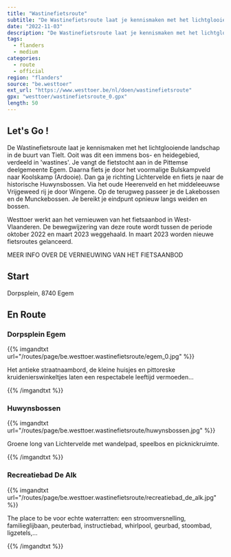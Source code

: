 ```yaml
---
title: "Wastinefietsroute"
subtitle: "De Wastinefietsroute laat je kennismaken met het lichtglooiende landschap in de buurt van Tielt"
date: "2022-11-03"
description: "De Wastinefietsroute laat je kennismaken met het lichtglooiende landschap in de buurt van Tielt" 
tags:
  - flanders
  - medium
categories: 
  - route
  - official
region: "flanders"
source: "be.westtoer"
ext_url: "https://www.westtoer.be/nl/doen/wastinefietsroute"
gpx: "westtoer/wastinefietsroute_0.gpx"
length: 50
---
```


## Let's Go !

De Wastinefietsroute laat je kennismaken met het lichtglooiende landschap in de buurt van Tielt. Ooit was dit een immens bos- en heidegebied, verdeeld in 'wastines'. Je vangt de fietstocht aan in de Pittemse deelgemeente Egem. Daarna fiets je door het voormalige Bulskampveld naar Koolskamp (Ardooie). Dan ga je richting Lichtervelde en fiets je naar de historische Huwynsbossen. Via het oude Heerenveld en het middeleeuwse Vrijgeweed rij je door Wingene. Op de terugweg passeer je de Lakebossen en de Munckebossen. Je bereikt je eindpunt opnieuw langs weiden en bossen.

Westtoer werkt aan het vernieuwen van het fietsaanbod in West-Vlaanderen. De bewegwijzering van deze route wordt tussen de periode oktober 2022 en maart 2023 weggehaald. In maart 2023 worden nieuwe fietsroutes gelanceerd.

MEER INFO OVER DE VERNIEUWING VAN HET FIETSAANBOD

## Start 

Dorpsplein, 8740 Egem 

## En Route

### Dorpsplein Egem

{{% imgandtxt url="/routes/page/be.westtoer.wastinefietsroute/egem_0.jpg" %}}

Het antieke straatnaambord, de kleine huisjes en pittoreske kruidenierswinkeltjes laten een respectabele leeftijd vermoeden...

{{% /imgandtxt %}}

### Huwynsbossen

{{% imgandtxt url="/routes/page/be.westtoer.wastinefietsroute/huwynsbossen.jpg" %}}

Groene long van Lichtervelde met wandelpad, speelbos en picknickruimte.

{{% /imgandtxt %}}

### Recreatiebad De Alk

{{% imgandtxt url="/routes/page/be.westtoer.wastinefietsroute/recreatiebad_de_alk.jpg" %}}

The place to be voor echte waterratten: een stroomversnelling, familieglijbaan, peuterbad, instructiebad, whirlpool, geurbad, stoombad, ligzetels,... 

{{% /imgandtxt %}}
